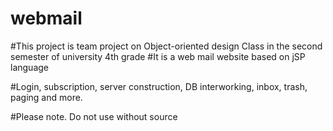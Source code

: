 # webmail

#This project is team project on Object-oriented design Class in the second semester of university 4th grade
#It is a web mail website based on jSP language

#Login, subscription, server construction, DB interworking, inbox, trash, paging and more.

#Please note. Do not use without source
